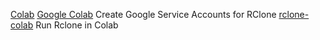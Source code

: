 
[Colab](https://github.com/Rekulous/AutoRClone-Colab)
[Google Colab](https://colab.research.google.com/github/Rekulous/AutoRClone-Colab/blob/main/AutoRClone.ipynb)
Create Google Service Accounts for RClone
[rclone-colab](https://github.com/Pavithran-R/rclone-colab)
Run Rclone in Colab
